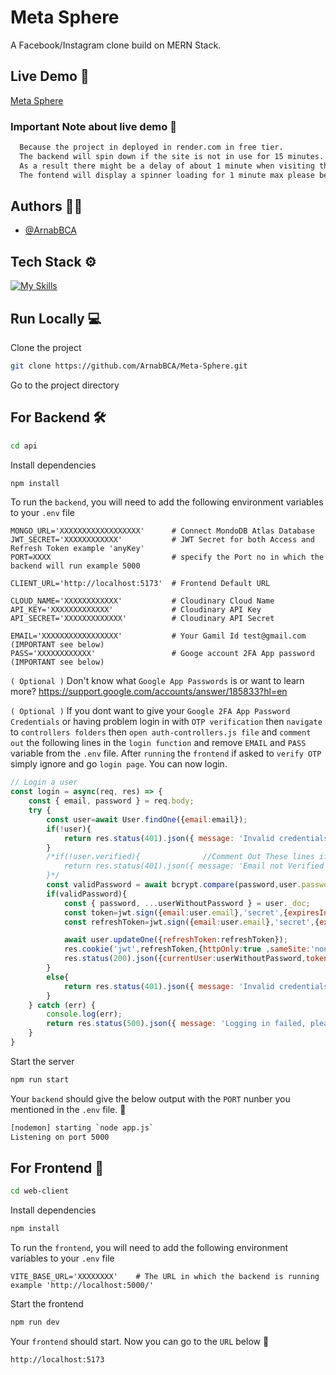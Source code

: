 
# Meta Sphere

A Facebook/Instagram clone build on MERN Stack.

## Live Demo 🍿
[Meta Sphere](https://meta-sphere.onrender.com/)

### Important Note about live demo 📝
```txt
  Because the project in deployed in render.com in free tier.
  The backend will spin down if the site is not in use for 15 minutes.
  As a result there might be a delay of about 1 minute when visiting the site.
  The fontend will display a spinner loading for 1 minute max please be paitent.
```

## Authors 🧑‍💻

- [@ArnabBCA](https://github.com/ArnabBCA)

## Tech Stack ⚙️
[![My Skills](https://skillicons.dev/icons?i=mongo,express,react,nodejs)](https://skillicons.dev)

## Run Locally 💻

Clone the project

```bash
git clone https://github.com/ArnabBCA/Meta-Sphere.git
```

Go to the project directory

## For Backend 🛠️
```bash
cd api
```

Install dependencies

```bash
npm install
```

To run the `backend`, you will need to add the following environment variables to your `.env` file

```
MONGO_URL='XXXXXXXXXXXXXXXXXX'      # Connect MondoDB Atlas Database         
JWT_SECRET='XXXXXXXXXXXX'           # JWT Secret for both Access and Refresh Token example 'anyKey'
PORT=XXXX                           # specify the Port no in which the backend will run example 5000 

CLIENT_URL='http://localhost:5173'  # Frontend Default URL
                                    
CLOUD_NAME='XXXXXXXXXXXX'           # Cloudinary Cloud Name
API_KEY='XXXXXXXXXXXXX'             # Cloudinary API Key
API_SECRET='XXXXXXXXXXXXX'          # Cloudinary API Secret

EMAIL='XXXXXXXXXXXXXXXXX'           # Your Gamil Id test@gmail.com     (IMPORTANT see below)
PASS='XXXXXXXXXXXX'                 # Googe account 2FA App password   (IMPORTANT see below)
```

`( Optional )` Don't know what `Google App Passwords` is or want to learn more? https://support.google.com/accounts/answer/185833?hl=en 

`( Optional )` If you dont want to give your `Google 2FA App Password Credentials` or having problem login in with `OTP verification` then `navigate` to `controllers folders` then `open auth-controllers.js file` and `comment out` the following lines in the `login function` and remove `EMAIL` and `PASS` variable from the `.env` file. After `running` the `frontend` if asked to `verify OTP` simply ignore and go `login page`. You can now login.

```js
// Login a user
const login = async(req, res) => {
    const { email, password } = req.body;
    try {
        const user=await User.findOne({email:email});
        if(!user){
            return res.status(401).json({ message: 'Invalid credentials, could not log you in.' });
        }
        /*if(!user.verified){              //Comment Out These lines if you dont want to verify user after login
            return res.status(401).json({ message: 'Email not Verified' });
        }*/
        const validPassword = await bcrypt.compare(password,user.password);
        if(validPassword){
            const { password, ...userWithoutPassword } = user._doc;
            const token=jwt.sign({email:user.email},'secret',{expiresIn:"1h"});
            const refreshToken=jwt.sign({email:user.email},'secret',{expiresIn:"1d"});

            await user.updateOne({refreshToken:refreshToken});
            res.cookie('jwt',refreshToken,{httpOnly:true ,sameSite:'none',secure:true,maxAge: 24*60*60*1000});
            res.status(200).json({currentUser:userWithoutPassword,token:token});
        }
        else{
            return res.status(401).json({ message: 'Invalid credentials, could not log you in.' });
        }
    } catch (err) {
        console.log(err);
        return res.status(500).json({ message: 'Logging in failed, please try again.' });
    }
}
```
Start the server

```bash
npm run start
```
Your `backend` should give the below output with the `PORT` nunber you mentioned in the `.env` file. 🎊

```bash
[nodemon] starting `node app.js`
Listening on port 5000
```

## For Frontend 🎨
```bash
cd web-client
```

Install dependencies

```bash
npm install
```

To run the `frontend`, you will need to add the following environment variables to your `.env` file

```
VITE_BASE_URL='XXXXXXXX'    # The URL in which the backend is running example 'http://localhost:5000/' 
```
Start the frontend

```bash
npm run dev
```
Your `frontend` should start. Now you can go to the `URL` below 🎉

```bash
http://localhost:5173
```

